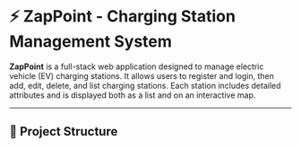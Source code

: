 # ⚡ ZapPoint - Charging Station Management System

**ZapPoint** is a full-stack web application designed to manage electric vehicle (EV) charging stations. It allows users to register and login, then add, edit, delete, and list charging stations. Each station includes detailed attributes and is displayed both as a list and on an interactive map.

---

## 📁 Project Structure